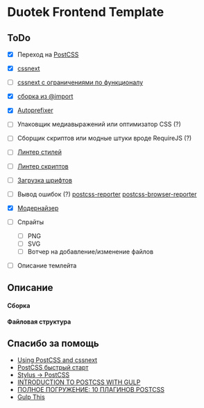 # Duotek Frontend Template

## ToDo

- [x] Переход на [PostCSS](http://postcss.org/)
- [x] [cssnext](http://cssnext.io/)
- [ ] [cssnext с ограничениями по функционалу](http://cssnext.io/usage/#features)
- [x] [сборка из @import](https://github.com/postcss/postcss-import)
- [x] [Autoprefixer](https://github.com/postcss/autoprefixer)
- [ ] Упаковщик медиавыражений или оптимизатор CSS (?)
- [ ] Сборщик скриптов или модные штуки вроде RequireJS (?)
- [ ] [Линтер стилей](http://stylelint.io/)
- [ ] [Линтер скриптов](http://jshint.com/)
- [ ] [Загрузка шрифтов](http://css-live.ru/articles/ischerpyvayushhee-rukovodstvo-po-strategiyam-zagruzki-veb-shriftov.html)
- [ ] Вывод ошибок (?) [postcss-reporter](https://github.com/postcss/postcss-reporter) [postcss-browser-reporter](https://github.com/postcss/postcss-browser-reporter)
- [x] [Модернайзер](https://modernizr.com/)
- [ ] Спрайты
	- [ ] PNG
	- [ ] SVG
	- [ ] Вотчер на добавление/изменение файлов
- [ ] Описание темлейта


## Описание

#### Сборка

#### Файловая структура

## Спасибо за помощь

- [Using PostCSS and cssnext](http://fuzzytolerance.info/blog/2015/06/09/using-postcss-and-cssnext/)
- [PostCSS быстрый старт](https://habrahabr.ru/post/271739/)
- [Stylus → PostCSS](http://vasily.polovnyov.ru/posts/from-stylus-to-postcss.html)
- [INTRODUCTION TO POSTCSS WITH GULP](http://slicejack.com/introduction-to-postcss/)
- [ПОЛНОЕ ПОГРУЖЕНИЕ: 10 ПЛАГИНОВ POSTCSS](https://inostudio.com/ru/article/10-plugins-postcss.html)
- [Gulp This](https://laracasts.com/lessons/gulp-this)
